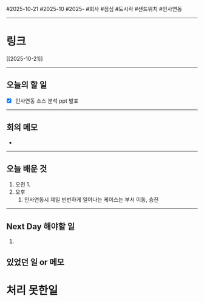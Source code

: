 #2025-10-21 #2025-10 #2025- 
#회사 #점심 #도시락 #샌드위치 #인사연동

------
# 링크 
[[2025-10-21]]

---
## 오늘의 할 일
- [x] 인사연동 소스 분석 ppt 발표 
---
## 회의 메모
- 
---
## 오늘 배운 것
1. 오전
    1. 
2. 오후
    1. 인사연동시 제일 빈번하게 일어나는 케이스는
       부서 이동, 승진
---
## Next Day 해야할 일
1. 


## 있었던 일 or 메모


# 처리 못한일